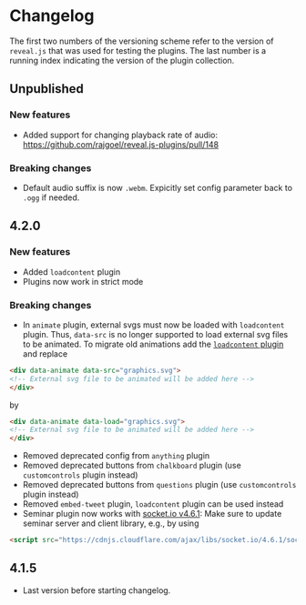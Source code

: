 # Changelog

The first two numbers of the versioning scheme refer to the  version of `reveal.js` that was used for testing the plugins. The last number is a running index indicating the version of the plugin collection.

## Unpublished

### New features

- Added support for changing  playback rate of audio: https://github.com/rajgoel/reveal.js-plugins/pull/148

### Breaking changes

- Default audio suffix is now `.webm`. Expicitly set config parameter back to `.ogg` if needed.

## 4.2.0

### New features

- Added `loadcontent` plugin
- Plugins now work in strict mode

### Breaking changes

- In `animate` plugin, external svgs must now be loaded with `loadcontent` plugin. Thus, `data-src` is no longer supported to load external svg files to be animated. To migrate old animations add the [`loadcontent` plugin](loadcontent) and replace
```html
<div data-animate data-src="graphics.svg">
<!-- External svg file to be animated will be added here -->
</div>
```
by
```html
<div data-animate data-load="graphics.svg">
<!-- External svg file to be animated will be added here -->
</div>
```

- Removed deprecated config from `anything` plugin
- Removed deprecated buttons from `chalkboard` plugin (use `customcontrols` plugin instead)
- Removed deprecated buttons from `questions` plugin (use `customcontrols` plugin instead)
- Removed `embed-tweet` plugin, `loadcontent` plugin can be used instead
- Seminar plugin now works with [socket.io v4.6.1](https://socket.io/docs/v4/changelog/4.6.1): Make sure to update seminar server and client library, e.g., by using
```html
<script src="https://cdnjs.cloudflare.com/ajax/libs/socket.io/4.6.1/socket.io.js"></script>
```

## 4.1.5

- Last version before starting changelog.
